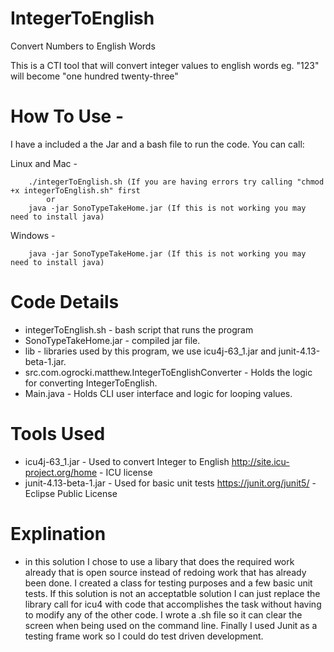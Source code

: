 # IntegerToEnglish
Convert Numbers to English Words

This is a CTI tool that will convert integer values to english words
eg. "123" will become "one hundred twenty-three"

# How To Use -
I have a included a the Jar and a bash file to run the code. You can call:

 Linux and Mac -
        
        ./integerToEnglish.sh (If you are having errors try calling "chmod +x integerToEnglish.sh" first
            or
        java -jar SonoTypeTakeHome.jar (If this is not working you may need to install java)

  Windows -
        
        java -jar SonoTypeTakeHome.jar (If this is not working you may need to install java)

# Code Details

 - integerToEnglish.sh - bash script that runs the program
 - SonoTypeTakeHome.jar - compiled jar file.
 - lib - libraries used by this program, we use icu4j-63_1.jar and junit-4.13-beta-1.jar.
 - src.com.ogrocki.matthew.IntegerToEnglishConverter - Holds the logic for converting IntegerToEnglish.
 - Main.java - Holds CLI user interface and logic for looping values.
 
# Tools Used
 - icu4j-63_1.jar - Used to convert Integer to English http://site.icu-project.org/home - ICU license
 - junit-4.13-beta-1.jar - Used for basic unit tests https://junit.org/junit5/ - Eclipse Public License 
 
# Explination 
 - in this solution I chose to use a libary that does the required work already that is open source instead of
   redoing work that has already been done. I created a class for testing purposes and a few basic unit tests.
   If this solution is not an acceptatble solution I can just replace the library call for icu4 with code that
   accomplishes the task without having to modify any of the other code. I wrote a .sh file so it can clear the
   screen when being used on the command line. Finally I used Junit as a testing frame work so I could do test
   driven development. 
